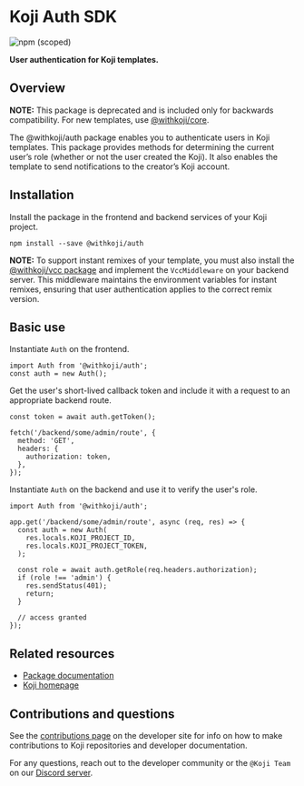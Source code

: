 # Koji Auth SDK
![npm (scoped)](https://img.shields.io/npm/v/@withkoji/auth?color=green&style=flat-square)

**User authentication for Koji templates.**

## Overview

**NOTE:**
This package is deprecated and is included only for backwards compatibility. For new templates, use [@withkoji/core](https://developer.withkoji.com/reference/packages/withkoji-koji-core).

The @withkoji/auth package enables you to authenticate users in Koji templates. This package provides methods for determining the current user’s role (whether or not the user created the Koji). It also enables the template to send notifications to the creator’s Koji account.

## Installation

Install the package in the frontend and backend services of your Koji project.

```
npm install --save @withkoji/auth
```

**NOTE:** To support instant remixes of your template, you must also install the [@withkoji/vcc package](https://developer.withkoji.com/reference/packages/withkoji-vcc-package) and implement the `VccMiddleware` on your backend server. This middleware maintains the environment variables for instant remixes, ensuring that user authentication applies to the correct remix version.

## Basic use

Instantiate `Auth` on the frontend.

```
import Auth from '@withkoji/auth';
const auth = new Auth();
```

Get the user's short-lived callback token and include it with a request to an appropriate backend route.

```
const token = await auth.getToken();

fetch('/backend/some/admin/route', {
  method: 'GET',
  headers: {
    authorization: token,
  },
});

```

Instantiate `Auth` on the backend and use it to verify the user's role.
```
import Auth from '@withkoji/auth';

app.get('/backend/some/admin/route', async (req, res) => {
  const auth = new Auth(
    res.locals.KOJI_PROJECT_ID,
    res.locals.KOJI_PROJECT_TOKEN,
  );

  const role = await auth.getRole(req.headers.authorization);
  if (role !== 'admin') {
    res.sendStatus(401);
    return;
  }

  // access granted
});
```

## Related resources

* [Package documentation](https://developer.withkoji.com/reference/packages/withkoji-koji-auth-sdk)
* [Koji homepage](http://withkoji.com/)

## Contributions and questions

See the [contributions page](https://developer.withkoji.com/docs/about/contribute-koji-developers) on the developer site for info on how to make contributions to Koji repositories and developer documentation.

For any questions, reach out to the developer community or the `@Koji Team` on our [Discord server](https://discord.com/invite/9egkTWf4ec).

